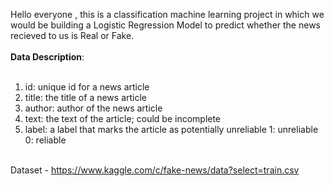 Hello everyone , this is a classification machine learning project in which we would be building a Logistic Regression Model to predict whether the news recieved to us is Real or Fake.<br><br>
<b>Data Description</b>:<br><br>
1. id: unique id for a news article
2. title: the title of a news article
3. author: author of the news article
4. text: the text of the article; could be incomplete
5. label: a label that marks the article as potentially unreliable
1: unreliable
0: reliable<br><br>

Dataset - https://www.kaggle.com/c/fake-news/data?select=train.csv
